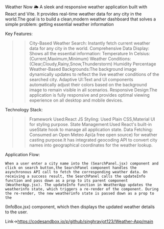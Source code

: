 Weather Now 🌦️
A sleek and responsive weather application built with React and Vite. It provides real-time weather data for any city in the world.The goal is to build a clean,modern weather dashboard that solves a simple problem: getting essential weather information

Key Features:

  >>City-Based Weather Search: Instantly fetch current weather data for any city in the world.
  >>Comprehensive Data Display: Shows all the essential information:
      Temperature In Celsius:(Current,Maximum,Minimum)
      Weather Conditions:(Clear,Cloudy,Rainy,Snow,Thunderstorm)
      Humidity Percentage
   >>Weather-Based Backgrounds:The background image dynamically updates to reflect the live weather conditions of the searched city.
   >>Adaptive UI:Text and UI components automatically adjust their colors based on the background image to remain visible in all scenarios.
   >>Responsive Design:The application is fully responsive and provides optimal viewing experience on all desktop and mobile devices.

Technology Stack:

  >>Framework Used:React JS
  >>Styling: Used Plain CSS,Material UI for styling purpose.
  >>State Management:Used React's built-in useState hook to manage all application state.
  >>Data Fetching: Consumed an Open Meteo Api(a free open source) for weather casting purpose.It has integrated geocoding API to convert city names into geographical coordinates for the weather lookup.

 Application Flow:
  
    When a user enter a city name into the (SearchPanel.jsx) component and click on search button,the SearchPanel component handles the asynchronous API call to fetch the corresponding weather data. On receiving a success result, the SearchPanel calls the updateInfo function and pass down as a prop to its parent component (WeatherApp.jsx). The updateInfo function in WeatherApp updates the weatherinfo state, which triggers a re-render of the component. During the re-render, the new weatherinfo state is passed down as a prop to the 
   (InfoBox.jsx) component, which then displays the updated weather details to the user.

 Link->https://codesandbox.io/p/github/singhravjot123/Weather-App/main
